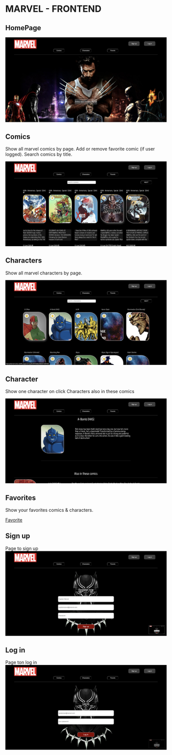 # MARVEL - FRONTEND

## HomePage

![Home Page](src/images/homepage.png)

## Comics

Show all marvel comics by page.
Add or remove favorite comic (if user logged).
Search comics by title.

![Comics Pages](src/images/comicspage.png)

## Characters

Show all marvel characters by page.

![Characters](src/images/characterespage.png)

## Character

Show one character on click
Characters also in these comics

![Character](src/images/characteruniq.png)

## Favorites

Show your favorites comics & characters.

[Favorite](src/images/fav.mov)

## Sign up

Page to sign up
![Sign up](src/images/signup.png)

## Log in

Page ton log in
![Log in](src/images/login.png)
